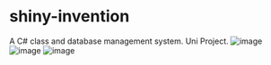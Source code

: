 # shiny-invention
A C# class and database management system. Uni Project. 
![image](https://github.com/KyleRichards94/shiny-invention/assets/122703065/5b713b95-44a7-42f8-80ff-238d5245dd49)
![image](https://github.com/KyleRichards94/shiny-invention/assets/122703065/99eec716-1802-4bb4-af88-cc3f1b032ad2)
![image](https://github.com/KyleRichards94/shiny-invention/assets/122703065/48331b0b-fb1a-40e9-9525-ef5a3e7d3764)
